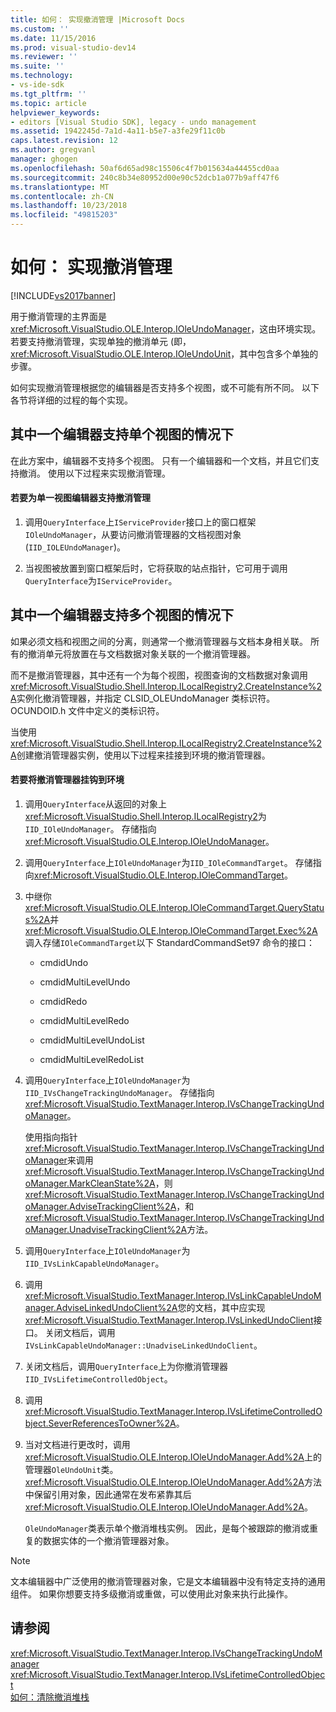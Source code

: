 ```yaml
---
title: 如何： 实现撤消管理 |Microsoft Docs
ms.custom: ''
ms.date: 11/15/2016
ms.prod: visual-studio-dev14
ms.reviewer: ''
ms.suite: ''
ms.technology:
- vs-ide-sdk
ms.tgt_pltfrm: ''
ms.topic: article
helpviewer_keywords:
- editors [Visual Studio SDK], legacy - undo management
ms.assetid: 1942245d-7a1d-4a11-b5e7-a3fe29f11c0b
caps.latest.revision: 12
ms.author: gregvanl
manager: ghogen
ms.openlocfilehash: 50af6d65ad98c15506c4f7b015634a44455cd0aa
ms.sourcegitcommit: 240c8b34e80952d00e90c52dcb1a077b9aff47f6
ms.translationtype: MT
ms.contentlocale: zh-CN
ms.lasthandoff: 10/23/2018
ms.locfileid: "49815203"
---
```

# <a name="how-to-implement-undo-management"></a>如何： 实现撤消管理
[!INCLUDE[vs2017banner](../includes/vs2017banner.md)]

用于撤消管理的主界面是<xref:Microsoft.VisualStudio.OLE.Interop.IOleUndoManager>，这由环境实现。 若要支持撤消管理，实现单独的撤消单元 (即， <xref:Microsoft.VisualStudio.OLE.Interop.IOleUndoUnit>，其中包含多个单独的步骤。  
  
 如何实现撤消管理根据您的编辑器是否支持多个视图，或不可能有所不同。 以下各节将详细的过程的每个实现。  
  
## <a name="cases-where-an-editor-supports-a-single-view"></a>其中一个编辑器支持单个视图的情况下  
 在此方案中，编辑器不支持多个视图。 只有一个编辑器和一个文档，并且它们支持撤消。 使用以下过程来实现撤消管理。  
  
#### <a name="to-support-undo-management-for-a-single-view-editor"></a>若要为单一视图编辑器支持撤消管理  
  
1.  调用`QueryInterface`上`IServiceProvider`接口上的窗口框架`IOleUndoManager`，从要访问撤消管理器的文档视图对象 (`IID_IOLEUndoManager`)。  
  
2.  当视图被放置到窗口框架后时，它将获取的站点指针，它可用于调用`QueryInterface`为`IServiceProvider`。  
  
## <a name="cases-where-an-editor-supports-multiple-views"></a>其中一个编辑器支持多个视图的情况下  
 如果必须文档和视图之间的分离，则通常一个撤消管理器与文档本身相关联。 所有的撤消单元将放置在与文档数据对象关联的一个撤消管理器。  
  
 而不是撤消管理器，其中还有一个为每个视图，视图查询的文档数据对象调用<xref:Microsoft.VisualStudio.Shell.Interop.ILocalRegistry2.CreateInstance%2A>实例化撤消管理器，并指定 CLSID_OLEUndoManager 类标识符。 OCUNDOID.h 文件中定义的类标识符。  
  
 当使用<xref:Microsoft.VisualStudio.Shell.Interop.ILocalRegistry2.CreateInstance%2A>创建撤消管理器实例，使用以下过程来挂接到环境的撤消管理器。  
  
#### <a name="to-hook-your-undo-manager-into-the-environment"></a>若要将撤消管理器挂钩到环境  
  
1. 调用`QueryInterface`从返回的对象上<xref:Microsoft.VisualStudio.Shell.Interop.ILocalRegistry2>为`IID_IOleUndoManager`。 存储指向<xref:Microsoft.VisualStudio.OLE.Interop.IOleUndoManager>。  
  
2. 调用`QueryInterface`上`IOleUndoManager`为`IID_IOleCommandTarget`。 存储指向<xref:Microsoft.VisualStudio.OLE.Interop.IOleCommandTarget>。  
  
3. 中继你<xref:Microsoft.VisualStudio.OLE.Interop.IOleCommandTarget.QueryStatus%2A>并<xref:Microsoft.VisualStudio.OLE.Interop.IOleCommandTarget.Exec%2A>调入存储`IOleCommandTarget`以下 StandardCommandSet97 命令的接口：  
  
   -   cmdidUndo  
  
   -   cmdidMultiLevelUndo  
  
   -   cmdidRedo  
  
   -   cmdidMultiLevelRedo  
  
   -   cmdidMultiLevelUndoList  
  
   -   cmdidMultiLevelRedoList  
  
4. 调用`QueryInterface`上`IOleUndoManager`为`IID_IVsChangeTrackingUndoManager`。 存储指向<xref:Microsoft.VisualStudio.TextManager.Interop.IVsChangeTrackingUndoManager>。  
  
    使用指向指针<xref:Microsoft.VisualStudio.TextManager.Interop.IVsChangeTrackingUndoManager>来调用<xref:Microsoft.VisualStudio.TextManager.Interop.IVsChangeTrackingUndoManager.MarkCleanState%2A>，则<xref:Microsoft.VisualStudio.TextManager.Interop.IVsChangeTrackingUndoManager.AdviseTrackingClient%2A>，和<xref:Microsoft.VisualStudio.TextManager.Interop.IVsChangeTrackingUndoManager.UnadviseTrackingClient%2A>方法。  
  
5. 调用`QueryInterface`上`IOleUndoManager`为`IID_IVsLinkCapableUndoManager`。  
  
6. 调用<xref:Microsoft.VisualStudio.TextManager.Interop.IVsLinkCapableUndoManager.AdviseLinkedUndoClient%2A>您的文档，其中应实现<xref:Microsoft.VisualStudio.TextManager.Interop.IVsLinkedUndoClient>接口。 关闭文档后，调用`IVsLinkCapableUndoManager::UnadviseLinkedUndoClient`。  
  
7. 关闭文档后，调用`QueryInterface`上为你撤消管理器`IID_IVsLifetimeControlledObject`。  
  
8. 调用 <xref:Microsoft.VisualStudio.TextManager.Interop.IVsLifetimeControlledObject.SeverReferencesToOwner%2A>。  
  
9. 当对文档进行更改时，调用<xref:Microsoft.VisualStudio.OLE.Interop.IOleUndoManager.Add%2A>上的管理器`OleUndoUnit`类。 <xref:Microsoft.VisualStudio.OLE.Interop.IOleUndoManager.Add%2A>方法中保留引用对象，因此通常在发布紧靠其后<xref:Microsoft.VisualStudio.OLE.Interop.IOleUndoManager.Add%2A>。  
  
   `OleUndoManager`类表示单个撤消堆栈实例。 因此，是每个被跟踪的撤消或重复的数据实体的一个撤消管理器对象。  
  
> [!NOTE]
>  文本编辑器中广泛使用的撤消管理器对象，它是文本编辑器中没有特定支持的通用组件。 如果你想要支持多级撤消或重做，可以使用此对象来执行此操作。  
  
## <a name="see-also"></a>请参阅  
 <xref:Microsoft.VisualStudio.TextManager.Interop.IVsChangeTrackingUndoManager>   
 <xref:Microsoft.VisualStudio.TextManager.Interop.IVsLifetimeControlledObject>   
 [如何：清除撤消堆栈](../extensibility/how-to-clear-the-undo-stack.md)

